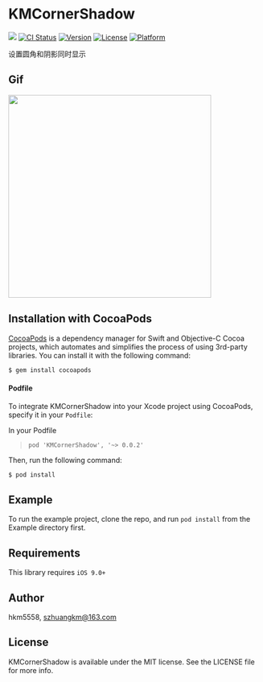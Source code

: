 # KMCornerShadow
<img src="https://img.shields.io/badge/Swift-4.2-orange.svg" /> [![CI Status](https://img.shields.io/travis/km/KMCornerShadow.svg?style=flat)](https://travis-ci.org/km/KMCornerShadow) [![Version](https://img.shields.io/cocoapods/v/KMCornerShadow.svg?style=flat)](https://cocoapods.org/pods/KMCornerShadow) [![License](https://img.shields.io/cocoapods/l/KMCornerShadow.svg?style=flat)](https://cocoapods.org/pods/KMCornerShadow) [![Platform](https://img.shields.io/cocoapods/p/KMCornerShadow.svg?style=flat)](https://cocoapods.org/pods/KMCornerShadow)

设置圆角和阴影同时显示

## Gif

<img src="https://i.loli.net/2020/12/07/JpXPwuQWhxN6kMF.gif" width="403">

## Installation with CocoaPods

[CocoaPods](http://cocoapods.org) is a dependency manager for Swift and Objective-C Cocoa projects, which automates and simplifies the process of using 3rd-party libraries. You can install it with the following command:

```bash
$ gem install cocoapods
```
#### Podfile

To integrate KMCornerShadow into your Xcode project using CocoaPods, specify it in your `Podfile`:

In your Podfile
>`pod 'KMCornerShadow', '~> 0.0.2'`

Then, run the following command:

```bash
$ pod install
```

## Example

To run the example project, clone the repo, and run `pod install` from the Example directory first.

## Requirements

This library requires `iOS 9.0+`

## Author

hkm5558, szhuangkm@163.com

## License

KMCornerShadow is available under the MIT license. See the LICENSE file for more info.
